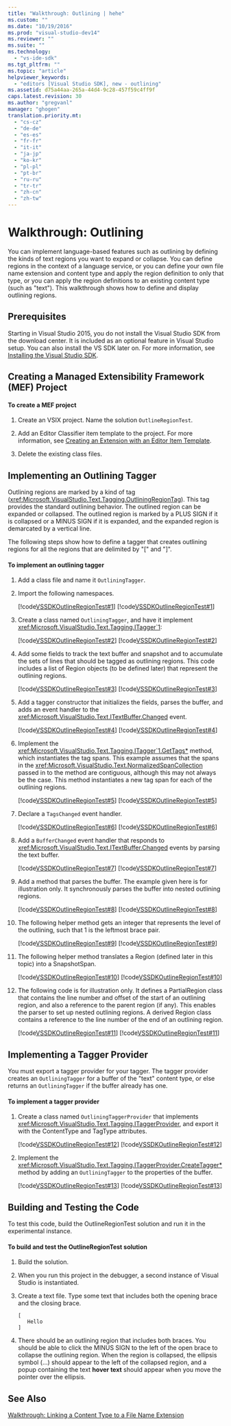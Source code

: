 ```yaml
---
title: "Walkthrough: Outlining | hehe"
ms.custom: ""
ms.date: "10/19/2016"
ms.prod: "visual-studio-dev14"
ms.reviewer: ""
ms.suite: ""
ms.technology: 
  - "vs-ide-sdk"
ms.tgt_pltfrm: ""
ms.topic: "article"
helpviewer_keywords: 
  - "editors [Visual Studio SDK], new - outlining"
ms.assetid: d75a44aa-265a-44d4-9c28-457f59c4ff9f
caps.latest.revision: 30
ms.author: "gregvanl"
manager: "ghogen"
translation.priority.mt: 
  - "cs-cz"
  - "de-de"
  - "es-es"
  - "fr-fr"
  - "it-it"
  - "ja-jp"
  - "ko-kr"
  - "pl-pl"
  - "pt-br"
  - "ru-ru"
  - "tr-tr"
  - "zh-cn"
  - "zh-tw"
---
```

# Walkthrough: Outlining
You can implement language-based features such as outlining by defining the kinds of text regions you want to expand or collapse. You can define regions in the context of a language service, or you can define your own file name extension and content type and apply the region definition to only that type, or you can apply the region definitions to an existing content type (such as "text"). This walkthrough shows how to define and display outlining regions.  
  
## Prerequisites  
 Starting in Visual Studio 2015, you do not install the Visual Studio SDK from the download center. It is included as an optional feature in Visual Studio setup. You can also install the VS SDK later on. For more information, see [Installing the Visual Studio SDK](../extensibility/installing-the-visual-studio-sdk.md).  
  
## Creating a Managed Extensibility Framework (MEF) Project  
  
#### To create a MEF project  
  
1.  Create an VSIX project. Name the solution `OutlineRegionTest`.  
  
2.  Add an Editor Classifier item template to the project. For more information, see [Creating an Extension with an Editor Item Template](../extensibility/creating-an-extension-with-an-editor-item-template.md).  
  
3.  Delete the existing class files.  
  
## Implementing an Outlining Tagger  
 Outlining regions are marked by a kind of tag (<xref:Microsoft.VisualStudio.Text.Tagging.OutliningRegionTag>). This tag provides the standard outlining behavior. The outlined region can be expanded or collapsed. The outlined region is marked by a PLUS SIGN if it is collapsed or a MINUS SIGN if it is expanded, and the expanded region is demarcated by a vertical line.  
  
 The following steps show how to define a tagger that creates outlining regions for all the regions that are delimited by "[" and "]".  
  
#### To implement an outlining tagger  
  
1.  Add a class file and name it `OutliningTagger`.  
  
2.  Import the following namespaces.  
  
     [!code[VSSDKOutlineRegionTest#1](../extensibility/codesnippet/CSharp/walkthrough--outlining_1.cs)]
[!code[VSSDKOutlineRegionTest#1](../extensibility/codesnippet/VisualBasic/walkthrough--outlining_1.vb)]  
  
3.  Create a class named `OutliningTagger`, and have it implement <xref:Microsoft.VisualStudio.Text.Tagging.ITagger`1>:  
  
     [!code[VSSDKOutlineRegionTest#2](../extensibility/codesnippet/CSharp/walkthrough--outlining_2.cs)]
[!code[VSSDKOutlineRegionTest#2](../extensibility/codesnippet/VisualBasic/walkthrough--outlining_2.vb)]  
  
4.  Add some fields to track the text buffer and snapshot and to accumulate the sets of lines that should be tagged as outlining regions. This code includes a list of Region objects (to be defined later) that represent the outlining regions.  
  
     [!code[VSSDKOutlineRegionTest#3](../extensibility/codesnippet/CSharp/walkthrough--outlining_3.cs)]
[!code[VSSDKOutlineRegionTest#3](../extensibility/codesnippet/VisualBasic/walkthrough--outlining_3.vb)]  
  
5.  Add a tagger constructor that initializes the fields, parses the buffer, and adds an event handler to the <xref:Microsoft.VisualStudio.Text.ITextBuffer.Changed> event.  
  
     [!code[VSSDKOutlineRegionTest#4](../extensibility/codesnippet/CSharp/walkthrough--outlining_4.cs)]
[!code[VSSDKOutlineRegionTest#4](../extensibility/codesnippet/VisualBasic/walkthrough--outlining_4.vb)]  
  
6.  Implement the <xref:Microsoft.VisualStudio.Text.Tagging.ITagger`1.GetTags*> method, which instantiates the tag spans. This example assumes that the spans in the <xref:Microsoft.VisualStudio.Text.NormalizedSpanCollection> passed in to the method are contiguous, although this may not always be the case. This method instantiates a new tag span for each of the outlining regions.  
  
     [!code[VSSDKOutlineRegionTest#5](../extensibility/codesnippet/CSharp/walkthrough--outlining_5.cs)]
[!code[VSSDKOutlineRegionTest#5](../extensibility/codesnippet/VisualBasic/walkthrough--outlining_5.vb)]  
  
7.  Declare a `TagsChanged` event handler.  
  
     [!code[VSSDKOutlineRegionTest#6](../extensibility/codesnippet/CSharp/walkthrough--outlining_6.cs)]
[!code[VSSDKOutlineRegionTest#6](../extensibility/codesnippet/VisualBasic/walkthrough--outlining_6.vb)]  
  
8.  Add a `BufferChanged` event handler that responds to <xref:Microsoft.VisualStudio.Text.ITextBuffer.Changed> events by parsing the text buffer.  
  
     [!code[VSSDKOutlineRegionTest#7](../extensibility/codesnippet/CSharp/walkthrough--outlining_7.cs)]
[!code[VSSDKOutlineRegionTest#7](../extensibility/codesnippet/VisualBasic/walkthrough--outlining_7.vb)]  
  
9. Add a method that parses the buffer. The example given here is for illustration only. It synchronously parses the buffer into nested outlining regions.  
  
     [!code[VSSDKOutlineRegionTest#8](../extensibility/codesnippet/CSharp/walkthrough--outlining_8.cs)]
[!code[VSSDKOutlineRegionTest#8](../extensibility/codesnippet/VisualBasic/walkthrough--outlining_8.vb)]  
  
10. The following helper method gets an integer that represents the level of the outlining, such that 1 is the leftmost brace pair.  
  
     [!code[VSSDKOutlineRegionTest#9](../extensibility/codesnippet/CSharp/walkthrough--outlining_9.cs)]
[!code[VSSDKOutlineRegionTest#9](../extensibility/codesnippet/VisualBasic/walkthrough--outlining_9.vb)]  
  
11. The following helper method translates a Region (defined later in this topic) into a SnapshotSpan.  
  
     [!code[VSSDKOutlineRegionTest#10](../extensibility/codesnippet/CSharp/walkthrough--outlining_10.cs)]
[!code[VSSDKOutlineRegionTest#10](../extensibility/codesnippet/VisualBasic/walkthrough--outlining_10.vb)]  
  
12. The following code is for illustration only. It defines a PartialRegion class that contains the line number and offset of the start of an outlining region, and also a reference to the parent region (if any). This enables the parser to set up nested outlining regions. A derived Region class contains a reference to the line number of the end of an outlining region.  
  
     [!code[VSSDKOutlineRegionTest#11](../extensibility/codesnippet/CSharp/walkthrough--outlining_11.cs)]
[!code[VSSDKOutlineRegionTest#11](../extensibility/codesnippet/VisualBasic/walkthrough--outlining_11.vb)]  
  
## Implementing a Tagger Provider  
 You must export a tagger provider for your tagger. The tagger provider creates an `OutliningTagger` for a buffer of the "text" content type, or else returns an `OutliningTagger` if the buffer already has one.  
  
#### To implement a tagger provider  
  
1.  Create a class named `OutliningTaggerProvider` that implements <xref:Microsoft.VisualStudio.Text.Tagging.ITaggerProvider>, and export it with the ContentType and TagType attributes.  
  
     [!code[VSSDKOutlineRegionTest#12](../extensibility/codesnippet/CSharp/walkthrough--outlining_12.cs)]
[!code[VSSDKOutlineRegionTest#12](../extensibility/codesnippet/VisualBasic/walkthrough--outlining_12.vb)]  
  
2.  Implement the <xref:Microsoft.VisualStudio.Text.Tagging.ITaggerProvider.CreateTagger*> method by adding an `OutliningTagger` to the properties of the buffer.  
  
     [!code[VSSDKOutlineRegionTest#13](../extensibility/codesnippet/CSharp/walkthrough--outlining_13.cs)]
[!code[VSSDKOutlineRegionTest#13](../extensibility/codesnippet/VisualBasic/walkthrough--outlining_13.vb)]  
  
## Building and Testing the Code  
 To test this code, build the OutlineRegionTest solution and run it in the experimental instance.  
  
#### To build and test the OutlineRegionTest solution  
  
1.  Build the solution.  
  
2.  When you run this project in the debugger, a second instance of Visual Studio is instantiated.  
  
3.  Create a text file. Type some text that includes both the opening brace and the closing brace.  
  
    ```  
    [  
       Hello  
    ]  
    ```  
  
4.  There should be an outlining region that includes both braces. You should be able to click the MINUS SIGN to the left of the open brace to collapse the outlining region. When the region is collapsed, the ellipsis symbol (...) should appear to the left of the collapsed region, and a popup containing the text **hover text** should appear when you move the pointer over the ellipsis.  
  
## See Also  
 [Walkthrough: Linking a Content Type to a File Name Extension](../extensibility/walkthrough--linking-a-content-type-to-a-file-name-extension.md)